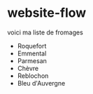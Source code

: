 # website-flow

voici ma liste de fromages  

- Roquefort  
- Emmental  
- Parmesan  
- Chèvre  
- Reblochon  
- Bleu d'Auvergne  